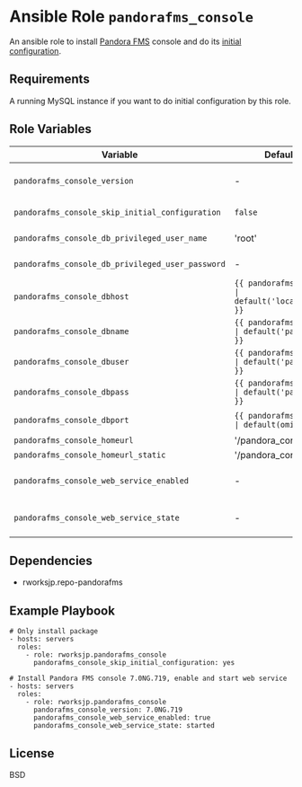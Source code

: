 Ansible Role `pandorafms_console`
=========

An ansible role to install [Pandora FMS](https://pandorafms.org) console and do its [initial configuration](https://wiki.pandorafms.com/index.php?title=Pandora:Documentation_en:Installing#Initial_Console_Configuration).

Requirements
------------

A running MySQL instance if you want to do initial configuration by this role.

Role Variables
--------------

Variable | Default | Description
---------|---------|------------
`pandorafms_console_version` | - | The version of the Pandora FMS console to install. When not defined, latest package on the repository will be installed.
`pandorafms_console_skip_initial_configuration` | `false` | When `true`, only pacage installation will be performed. 
`pandorafms_console_db_privileged_user_name` | 'root' | The name of the user with permission to create database and user
`pandorafms_console_db_privileged_user_password` | -  | The password of the user specified by `pandorafms_console_db_privileged_user_name`.
`pandorafms_console_dbhost`| `{{ pandorafms_dbhost \| default('localhost') }}` | The IP address or hostname of the DB instance to create database for Pandora FMS.
`pandorafms_console_dbname`| `{{ pandorafms_dbname \| default('pandora') }}`   | The name of the Pandora FMS database.
`pandorafms_console_dbuser`| `{{ pandorafms_dbuser \| default('pandora') }}`   | The username for the Pandora FMS database.
`pandorafms_console_dbpass`| `{{ pandorafms_dbpass \| default('pandora') }}`   | The password of the `pandorafms_console_dbuser`
`pandorafms_console_dbport`| `{{ pandorafms_dbport \| default(omit) }}`        | The port number used for connecting to database.
`pandorafms_console_homeurl`        | '/pandora\_console' |
`pandorafms_console_homeurl_static` | '/pandora\_console' |
`pandorafms_console_web_service_enabled`| - | When set to `true` or `false`, web serivce (e.g. httpd on RedHat platform) will be enabled/diable.
`pandorafms_console_web_service_state`  | - | When set, state of web serivce (e.g. httpd on RedHat platform) will be changed to specified state.

Dependencies
------------

- rworksjp.repo-pandorafms

Example Playbook
----------------

```
# Only install package
- hosts: servers
  roles:
    - role: rworksjp.pandorafms_console
      pandorafms_console_skip_initial_configuration: yes

# Install Pandora FMS console 7.0NG.719, enable and start web service
- hosts: servers
  roles:
    - role: rworksjp.pandorafms_console
      pandorafms_console_version: 7.0NG.719
      pandorafms_console_web_service_enabled: true
      pandorafms_console_web_service_state: started
```

License
-------

BSD
